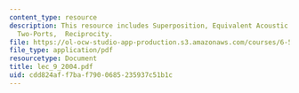 ```yaml
---
content_type: resource
description: This resource includes Superposition, Equivalent Acoustic Circuits for
  Two-Ports,  Reciprocity.
file: https://ol-ocw-studio-app-production.s3.amazonaws.com/courses/6-551j-acoustics-of-speech-and-hearing-fall-2004/cdd824aff7baf7900685235937c51b1c_lec_9_2004.pdf
file_type: application/pdf
resourcetype: Document
title: lec_9_2004.pdf
uid: cdd824af-f7ba-f790-0685-235937c51b1c
---
```

